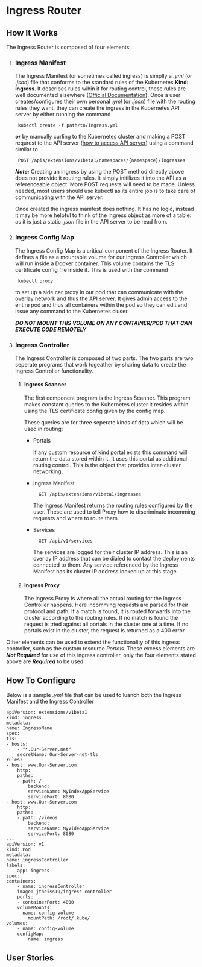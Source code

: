 # Ingress Router

## How It Works

The Ingress Router is composed of four elements:

1. ### Ingress Manifest

    The Ingress Manifest (or sometimes called ingress) is simplly a _.yml_ (or _.json_) file that conforms to the standard rules of the Kubernetes __Kind: ingress__. It describes rules wihin it for routing control, these rules are well documented elsewhere ([Official Documentation](https://kubernetes.io/docs/concepts/services-networking/ingress/)). Once a user creates/configures their own personal _.yml_ (or _.json_) file with the routing rules they want, they can create the ingress in the Kubernetes API server by either running the command 

        kubectl create -f path/to/ingress.yml

    ___or___ by manually curling to the Kubernetes cluster and making a POST requrest to the API server ([how to access API server](https://kubernetes.io/docs/tasks/access-application-cluster/access-cluster/)) using a command similar to

        POST /apis/extensions/v1beta1/namespaces/{namespace}/ingresses

    ___Note:___ Creating an ingress by using the POST method directly above does not provide it routing rules. It simply initilizes it into the API as a referenceable object. More POST requests will need to be made. Unless needed, most users should use kubectl as its entire job is to take care of communicating with the API server. 

    Once created the ingress manifest does nothing. It has no logic, instead it may be more helpful to think of the ingress object as more of a table: as it  is just a static _.json_ file in the API server to be read from.

2. ### Ingress Config Map

    The Ingress Config Map is a critical component of the Ingress Router. It defines a file as a mountable volume for our Ingress Controller which will run inside a Docker container. This volume contains the TLS certificate config file inside it. This is used with the command 

        kubectl proxy
    
    to set up a side car proxy in our pod that can communicate with the overlay network and thus the API server. It gives admin access to the entire pod and thus all containers within the pod so they can edit and issue any command to the Kubernetes cluser. 
    
    ***DO NOT MOUNT THIS VOLUME ON ANY CONTAINER/POD THAT CAN EXECUTE CODE REMOTELY***

3. ### Ingress Controller  

    The Ingress Controller is composed of two parts. The two parts are two seperate programs that work togeather by sharing data to create the Ingress Controller functionality.

    1. #### Ingress Scanner

        The first component program is the Ingress Scanner. This program makes constant queries to the Kubernetes cluster it resides within using the TLS certificate config given by the config map.

        These queries are for three seperate kinds of data which will be used in routing:

        * Portals
        


            If any custom resource of kind portal exists this command will return the data stored within it. It uses this portal as additional routing control. This is the object that provides inter-cluster networking.

        * Ingress Manifest

                GET /apis/extensions/v1beta1/ingresses

            The Ingress Manifest returns the routing rules configured by the user. These are used to tell Proxy how to discriminate incomming requests and where to route them.

        * Services

                GET /api/v1/services

            The services are logged for their cluster IP address. This is an overlay IP address that can be dialed to contact the deployments connected to them. Any service referenced by the Ingress Manifest has its cluster IP address looked up at this stage. 

    2. #### Ingress Proxy

        The Ingress Proxy is where all the actual routing for the Ingress Controller happens. Here incomming requests are parsed for their protocol and path. If a match is found, it is routed forwards into the cluster according to the routing rules. If no match is found the request is tried against all portals in the cluster one at a time. If no portals exist in the cluster, the request is returned as a 400 error.

    

Other elements can be used to extend the functionality of this ingress controller, such as the custom resource _Portals_. These excess elements are ___Not Required___ for use of this ingress controller, only the four elements stated above are ___Required___ to be used.

## How To Configure

Below is a sample _.yml_ file that can be used to luanch both the Ingress Manifest and the Ingress Controller 

    apiVersion: extensions/v1beta1
    kind: ingress
    metadata:
    name: IngressName
    spec:
    tls:
    - hosts:
        - "*.Our-Server.net"
        secretName: Our-Server-net-tls
    rules:
    - host: www.Our-Server.com
        http:
        paths: 
        - path: /
            backend:
            serviceName: MyIndexAppService
            servicePort: 8080
    - host: www.Our-Server.com
        http:
        paths: 
        - path: /videos
            backend:
            serviceName: MyVideoAppService
            servicePort: 8080
    ---
    apiVersion: v1
    kind: Pod
    metadata:
    name: ingressController
    labels:
        app: ingress
    spec:
    containers:
        - name: ingressController
        image: jtheiss19/ingress-controller
        ports:
        - containerPort: 4000
        volumeMounts:
        - name: config-volume
            mountPath: /root/.kube/
    volumes:
        - name: config-volume
        configMap:
            name: ingress

## User Stories